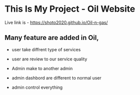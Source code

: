 
# This Is My Project - Oil Website

Live link is - https://shoto2020.github.io/Oil-n-gas/

## Many feature are added in Oil,

- user take diffrent type of services
- user are review to our service quality

- Admin make to another admin
- admin dashbord are different to normal user
- admin control everything
